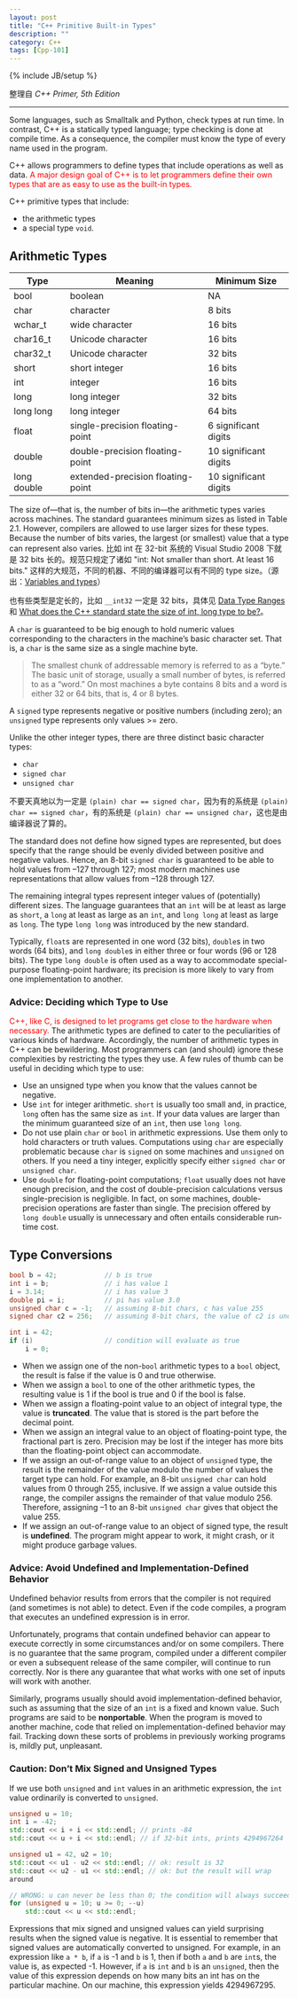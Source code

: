 ```yaml
---
layout: post
title: "C++ Primitive Built-in Types"
description: ""
category: C++
tags: [Cpp-101]
---
```

{% include JB/setup %}

整理自 _C++ Primer, 5th Edition_

-----

Some languages, such as Smalltalk and Python, check types at run time. In contrast, C++ is a statically typed language; type checking is done at compile time. As a consequence, the compiler must know the type of every name used in the program.

C++ allows programmers to define types that include operations as well as data. <font color="red">A major design goal of C++ is to let programmers define their own types that are as easy to use as the built-in types.</font>

C++ primitive types that include:

- the arithmetic types
- a special type `void`.

## Arithmetic Types

<!--
Type,	Meaning,	Minimum Size
bool,	boolean,	NA
char,	character,	8 bits
wchar_t,	wide character,	16 bits
char16_t,	Unicode character,	16 bits
char32_t,	Unicode character,	32 bits
short,	short integer, 16 bits
int,	integer,	16 bits
long,	long integer, 32 bits
long long,	long integer,	64 bits
float,	single-precision floating-point,	6 significant digits
double,	double-precision floating-point,	10 significant digits
long double,	extended-precision floating-point,	10 significant digits
-->

| Type        | Meaning                           | Minimum Size          |
|-------------|-----------------------------------|-----------------------|
| bool        | boolean                           | NA                    |
| char        | character                         | 8 bits                |
| wchar_t     | wide character                    | 16 bits               |
| char16_t    | Unicode character                 | 16 bits               |
| char32_t    | Unicode character                 | 32 bits               |
| short       | short integer                     | 16 bits               |
| int         | integer                           | 16 bits               |
| long        | long integer                      | 32 bits               |
| long long   | long integer                      | 64 bits               |
| float       | single-precision floating-point   | 6 significant digits  |
| double      | double-precision floating-point   | 10 significant digits |
| long double | extended-precision floating-point | 10 significant digits |

The size of—that is, the number of bits in—the arithmetic types varies across machines. The standard guarantees minimum sizes as listed in Table 2.1. However, compilers are allowed to use larger sizes for these types. Because the number of bits varies, the largest (or smallest) value that a type can represent also varies. 比如 int 在 32-bit 系统的 Visual Studio 2008 下就是 32 bits 长的。规范只规定了诸如 "int: Not smaller than short. At least 16 bits." 这样的大规范，不同的机器、不同的编译器可以有不同的 type size。（源出：[Variables and types](http://www.cplusplus.com/doc/tutorial/variables)）

也有些类型是定长的，比如 `__int32` 一定是 32 bits，具体见 [Data Type Ranges](https://msdn.microsoft.com/zh-cn/library/s3f49ktz.aspx) 和 [What does the C++ standard state the size of int, long type to be?](http://stackoverflow.com/questions/589575/what-does-the-c-standard-state-the-size-of-int-long-type-to-be)。

A `char` is guaranteed to be big enough to hold numeric values corresponding to the characters in the machine’s basic character set. That is, a `char` is the same size as a single machine byte.

> The smallest chunk of addressable memory is referred to as a “byte.” The basic unit of storage, usually a small number of bytes, is referred to as a “word.” On most machines a byte contains 8 bits and a word is either 32 or 64 bits, that is, 4 or 8 bytes.

A `signed` type represents negative or positive numbers (including zero); an `unsigned` type represents only values >= zero.

Unlike the other integer types, there are three distinct basic character types: 

* `char`
* `signed char`
* `unsigned char`

不要天真地以为一定是 `(plain) char == signed char`，因为有的系统是 `(plain) char == signed char`，有的系统是 `(plain) char == unsigned char`，这也是由编译器说了算的。

The standard does not define how signed types are represented, but does specify that the range should be evenly divided between positive and negative values. Hence, an 8-bit `signed char` is guaranteed to be able to hold values from –127 through 127; most modern machines use representations that allow values from –128 through 127.

The remaining integral types represent integer values of (potentially) different sizes. The language guarantees that an `int` will be at least as large as `short`, a `long` at least as large as an `int`, and `long long` at least as large as `long`. The type `long long` was introduced by the new standard.

Typically, `float`s are represented in one word (32 bits), `double`s in two words (64 bits), and `long double`s in either three or four words (96 or 128 bits). The type `long double` is often used as a way to accommodate special-purpose floating-point hardware; its precision is more likely to vary from one implementation to another.

### Advice: Deciding which Type to Use
   
<font color="red">C++, like C, is designed to let programs get close to the hardware when necessary.</font> The arithmetic types are defined to cater to the peculiarities of various kinds of hardware. Accordingly, the number of arithmetic types in C++ can be bewildering. Most programmers can (and should) ignore these complexities by restricting the types they use. A few rules of thumb can be useful in deciding which type to use:  

* Use an unsigned type when you know that the values cannot be negative.
* Use `int` for integer arithmetic. `short` is usually too small and, in practice, `long` often has the same size as `int`. If your data values are larger than the minimum guaranteed size of an `int`, then use `long long`.
* Do not use plain `char` or `bool` in arithmetic expressions. Use them only to hold characters or truth values. Computations using `char` are especially problematic because `char` is `signed` on some machines and `unsigned` on others. If you need a tiny integer, explicitly specify either `signed char` or `unsigned char`.
* Use `double` for floating-point computations; `float` usually does not have enough precision, and the cost of double-precision calculations versus single-precision is negligible. In fact, on some machines, double-precision operations are faster than single. The precision offered by `long double` usually is unnecessary and often entails considerable run-time cost.

## Type Conversions

```cpp
bool b = 42; 			// b is true
int i = b; 				// i has value 1
i = 3.14; 				// i has value 3
double pi = i; 			// pi has value 3.0
unsigned char c = -1; 	// assuming 8-bit chars, c has value 255
signed char c2 = 256; 	// assuming 8-bit chars, the value of c2 is undefined

int i = 42;
if (i) 					// condition will evaluate as true
	i = 0;
```

* When we assign one of the non-`bool` arithmetic types to a `bool` object, the result is false if the value is 0 and true otherwise.
* When we assign a `bool` to one of the other arithmetic types, the resulting value is 1 if the bool is true and 0 if the bool is false.
* When we assign a floating-point value to an object of integral type, the value is **truncated**. The value that is stored is the part before the decimal point.
* When we assign an integral value to an object of floating-point type, the fractional part is zero. Precision may be lost if the integer has more bits than the floating-point object can accommodate.
* If we assign an out-of-range value to an object of `unsigned` type, the result is the remainder of the value modulo the number of values the target type can hold. For example, an 8-bit `unsigned char` can hold values from 0 through 255, inclusive. If we assign a value outside this range, the compiler assigns the remainder of that value modulo 256. Therefore, assigning –1 to an 8-bit `unsigned char` gives that object the value 255.
* If we assign an out-of-range value to an object of signed type, the result is **undefined**. The program might appear to work, it might crash, or it might produce garbage values.

### Advice: Avoid Undefined and Implementation-Defined Behavior

Undefined behavior results from errors that the compiler is not required (and sometimes is not able) to detect. Even if the code compiles, a program that executes an undefined expression is in error.  

Unfortunately, programs that contain undefined behavior can appear to execute correctly in some circumstances and/or on some compilers. There is no guarantee that the same program, compiled under a different compiler or even a subsequent release of the same compiler, will continue to run correctly. Nor is there any guarantee that what works with one set of inputs will work with another.  

Similarly, programs usually should avoid implementation-defined behavior, such as assuming that the size of an `int` is a fixed and known value. Such programs are said to be **nonportable**. When the program is moved to another machine, code that relied on implementation-defined behavior may fail. Tracking down these sorts of problems in previously working programs is, mildly put, unpleasant.

### Caution: Don’t Mix Signed and Unsigned Types

If we use both `unsigned` and `int` values in an arithmetic expression, the `int` value ordinarily is converted to `unsigned`.

```cpp
unsigned u = 10;
int i = -42;
std::cout << i + i << std::endl; // prints -84
std::cout << u + i << std::endl; // if 32-bit ints, prints 4294967264

unsigned u1 = 42, u2 = 10;
std::cout << u1 - u2 << std::endl; // ok: result is 32
std::cout << u2 - u1 << std::endl; // ok: but the result will wrap
around

// WRONG: u can never be less than 0; the condition will always succeed
for (unsigned u = 10; u >= 0; --u)
	std::cout << u << std::endl;
```
	
Expressions that mix signed and unsigned values can yield surprising results when the signed value is negative. It is essential to remember that signed values are automatically converted to unsigned. For example, in an expression like `a * b`, if `a` is -1 and `b` is 1, then if both `a` and `b` are `int`s, the value is, as expected -1. However, if `a` is `int` and `b` is an `unsigned`, then the value of this expression depends on how many bits an int has on the particular machine. On our machine, this expression yields 4294967295.